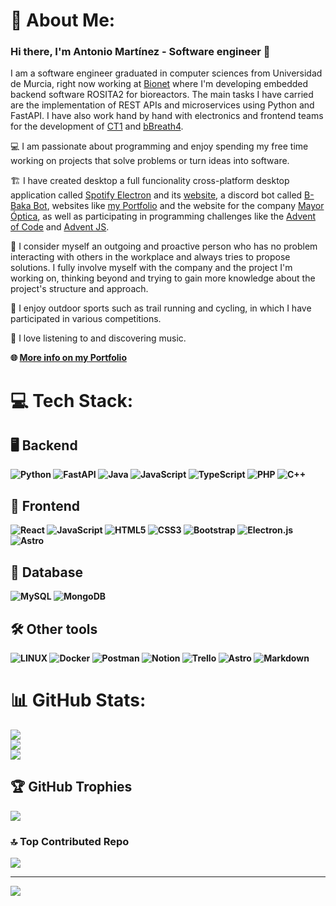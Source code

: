 # 💫 About Me:
### Hi there, I'm Antonio Martínez - Software engineer 👋
I am a software engineer graduated in computer sciences from Universidad de Murcia, right now working at [Bionet](https://bionet.com/) where I'm developing embedded backend software ROSITA2 for bioreactors. The main tasks I have carried are the implementation of REST APIs and microservices using Python and FastAPI. I have also work hand by hand with electronics and frontend teams for the development of [CT1](https://bionet.com/bioreactors/ct-1/) and [bBreath4](https://bionet.com/bioreactor-modules/bbreath/).


💻 I am passionate about programming and enjoy spending my free time working on projects that solve problems or turn ideas into software.

🏗 I have created desktop a full funcionality cross-platform desktop application called [Spotify Electron](https://github.com/AntonioMrtz/SpotifyElectron) and its [website](https://antoniomrtz.github.io/SpotifyElectron_Web/), a discord bot called [B-Baka Bot](https://github.com/AntonioMrtz/B-Baka_Bot), websites like [my Portfolio](https://antoniomrtz.github.io/Portfolio/) and the website for the company [Mayor Óptica](https://antoniomrtz.github.io/MayorOpticaWeb/), as well as participating in programming challenges like the [Advent of Code](https://github.com/AntonioMrtz/adventOfCode_2020) and [Advent JS](https://github.com/AntonioMrtz/adventJs_2021).

🧑 I consider myself an outgoing and proactive person who has no problem interacting with others in the workplace and always tries to propose solutions. I fully involve myself with the company and the project I'm working on, thinking beyond and trying to gain more knowledge about the project's structure and approach.

🥊 I enjoy outdoor sports such as trail running and cycling, in which I have participated in various competitions.

🎵 I love listening to and discovering music.

<b>🌐 [More info on my Portfolio](https://antoniomrtz.github.io/Portfolio/)<b/>
<br/>

# 💻 Tech Stack:

## 🖥 Backend

![Python](https://img.shields.io/badge/python-3670A0?style=for-the-badge&logo=python&logoColor=ffdd54)
![FastAPI](https://img.shields.io/badge/FastAPI-005571?style=for-the-badge&logo=fastapi)
![Java](https://img.shields.io/badge/java-%23ED8B00.svg?style=for-the-badge&logo=java&logoColor=white)
![JavaScript](https://img.shields.io/badge/javascript-%23323330.svg?style=for-the-badge&logo=javascript&logoColor=%23F7DF1E)
![TypeScript](https://img.shields.io/badge/typescript-%23007ACC.svg?style=for-the-badge&logo=typescript&logoColor=white)
![PHP](https://img.shields.io/badge/php-%23777BB4.svg?style=for-the-badge&logo=php&logoColor=white)
![C++](https://img.shields.io/badge/c++-%2300599C.svg?style=for-the-badge&logo=c%2B%2B&logoColor=white)

## 🎨 Frontend

![React](https://img.shields.io/badge/react-%2320232a.svg?style=for-the-badge&logo=react&logoColor=%2361DAFB)
![JavaScript](https://img.shields.io/badge/javascript-%23323330.svg?style=for-the-badge&logo=javascript&logoColor=%23F7DF1E)
![HTML5](https://img.shields.io/badge/html5-%23E34F26.svg?style=for-the-badge&logo=html5&logoColor=white)
![CSS3](https://img.shields.io/badge/css3-%231572B6.svg?style=for-the-badge&logo=css3&logoColor=white)
![Bootstrap](https://img.shields.io/badge/bootstrap-%23563D7C.svg?style=for-the-badge&logo=bootstrap&logoColor=white)
![Electron.js](https://img.shields.io/badge/Electron-191970?style=for-the-badge&logo=Electron&logoColor=white)
![Astro](https://img.shields.io/badge/astro-%23D42029.svg?style=for-the-badge&logo=astro&logoColor=white)

## 💾 Database

![MySQL](https://img.shields.io/badge/mysql-%2300f.svg?style=for-the-badge&logo=mysql&logoColor=white)
![MongoDB](https://img.shields.io/badge/MongoDB-%234ea94b.svg?style=for-the-badge&logo=mongodb&logoColor=white)

## 🛠️ Other tools
![LINUX](https://img.shields.io/badge/Linux-FCC624?style=for-the-badge&logo=linux&logoColor=black)
![Docker](https://img.shields.io/badge/docker-%230db7ed.svg?style=for-the-badge&logo=docker&logoColor=white)
![Postman](https://img.shields.io/badge/Postman-FF6C37?style=for-the-badge&logo=postman&logoColor=white)
![Notion](https://img.shields.io/badge/Notion-%23000000.svg?style=for-the-badge&logo=notion&logoColor=white)
![Trello](https://img.shields.io/badge/Trello-%23026AA7.svg?style=for-the-badge&logo=Trello&logoColor=white)
![Astro](https://img.shields.io/badge/astro-%23D42029.svg?style=for-the-badge&logo=astro&logoColor=white)
![Markdown](https://img.shields.io/badge/markdown-%23000000.svg?style=for-the-badge&logo=markdown&logoColor=white)



# 📊 GitHub Stats:
![](https://github-readme-stats.vercel.app/api?username=AntonioMrtz&theme=dark&hide_border=false&include_all_commits=false&count_private=true)<br/>
![](https://github-readme-streak-stats.herokuapp.com/?user=AntonioMrtz&theme=dark&hide_border=false)<br/>
![](https://github-readme-stats.vercel.app/api/top-langs/?username=AntonioMrtz&theme=dark&hide_border=false&include_all_commits=false&count_private=true&layout=compact)

## 🏆 GitHub Trophies
![](https://github-profile-trophy.vercel.app/?username=AntonioMrtz&theme=radical&no-frame=false&no-bg=true&margin-w=4)

### 🔝 Top Contributed Repo
![](https://github-contributor-stats.vercel.app/api?username=AntonioMrtz&limit=5&theme=dark&combine_all_yearly_contributions=true)

---
[![](https://visitcount.itsvg.in/api?id=AntonioMrtz&icon=9&color=0)](https://visitcount.itsvg.in)

